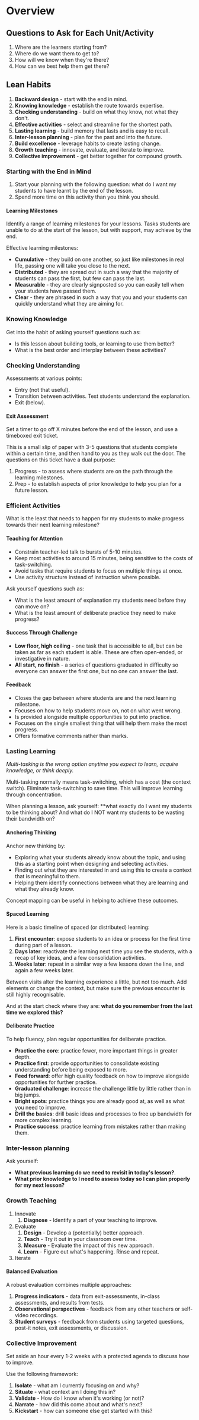 # Overview

## Questions to Ask for Each Unit/Activity

1. Where are the learners starting from?
2. Where do we want them to get to?
3. How will we know when they're there?
4. How can we best help them get there?

## Lean Habits

1. **Backward design** - start with the end in mind.
2. **Knowing knowledge** - establish the route towards expertise.
3. **Checking understanding** - build on what they know, not what they don't.
4. **Effective activities** - select and streamline for the shortest path.
5. **Lasting learning** - build memory that lasts and is easy to recall.
6. **Inter-lesson planning** - plan for the past and into the future.
7. **Build excellence** - leverage habits to create lasting change.
8. **Growth teaching** - innovate, evaluate, and iterate to improve.
9. **Collective improvement** - get better together for compound growth.

### Starting with the End in Mind

1. Start your planning with the following question: what do I want my students to have learnt by the end of the lesson.
2. Spend more time on this activity than you think you should.

#### Learning Milestones

Identify a range of learning milestones for your lessons.  Tasks students are unable to do at the start of the lesson, but with support, may achieve by the end.

Effective learning milestones:

- **Cumulative** - they build on one another, so just like milestones in real life, passing one will take you close to the next.
- **Distributed** - they are spread out in such a way that the majority of students can pass the first, but few can pass the last.
- **Measurable** - they are clearly signposted so you can easily tell when your students have passed them.
- **Clear** - they are phrased in such a way that you and your students can quickly understand what they are aiming for.

### Knowing Knowledge

Get into the habit of asking yourself questions such as:

- Is this lesson about building tools, or learning to use them better?
- What is the best order and interplay between these activities?

### Checking Understanding

Assessments at various points:

- Entry (not that useful).
- Transition between activities.  Test students understand the explanation.
- Exit (below).

#### Exit Assessment

Set a timer to go off X minutes before the end of the lesson, and use a timeboxed exit ticket.

This is a small slip of paper with 3-5 questions that students complete within a certain time, and then hand to you as they walk out the door.  The questions on this ticket have a dual purpose:

1. Progress - to assess where students are on the path through the learning milestones.
2. Prep - to establish aspects of prior knowledge to help you plan for a future lesson.

### Efficient Activities

What is the least that needs to happen for my students to make progress towards their next learning milestone?

#### Teaching for Attention

- Constrain teacher-led talk to bursts of 5-10 minutes.
- Keep most activities to around 15 minutes, being sensitive to the costs of task-switching.
- Avoid tasks that require students to focus on multiple things at once.
- Use activity structure instead of instruction where possible.

Ask yourself questions such as:

- What is the least amount of explanation my students need before they can move on?
- What is the least amount of deliberate practice they need to make progress?

#### Success Through Challenge

- **Low floor, high ceiling** - one task that is accessible to all, but can be taken as far as each student is able.  These are often open-ended, or investigative in nature.
- **All start, no finish** - a series of questions graduated in difficulty so everyone can answer the first one, but no one can answer the last.

#### Feedback

- Closes the gap between where students are and the next learning milestone.
- Focuses on how to help students move on, not on what went wrong.
- Is provided alongside multiple opportunities to put into practice.
- Focuses on the single smallest thing that will help them make the most progress.
- Offers formative comments rather than marks.

### Lasting Learning

*Multi-tasking is the wrong option anytime you expect to learn, acquire knowledge, or think deeply.*

Multi-tasking normally means task-switching, which has a cost (the context switch).  Eliminate task-switching to save time.  This will improve learning through concentration.

When planning a lesson, ask yourself: **what exactly do I want my students to be thinking about?  And what do I NOT want my students to be wasting their bandwidth on?

#### Anchoring Thinking

Anchor new thinking by:

- Exploring what your students already know about the topic, and using this as a starting point when designing and selecting activities.
- Finding out what they are interested in and using this to create a context that is meaningful to them.
- Helping them identify connections between what they are learning and what they already know.

Concept mapping can be useful in helping to achieve these outcomes.

#### Spaced Learning

Here is a basic timeline of spaced (or distributed) learning:

1. **First encounter**: expose students to an idea or process for the first time during part of a lesson.
2. **Days later**: reactivate the learning next time you see the students, with a recap of key ideas, and a few consolidation activities.
3. **Weeks later**: repeat in a similar way a few lessons down the line, and again a few weeks later.

Between visits alter the learning experience a little, but not too much.  Add elements or change the context, but make sure the previous encounter is still highly recognisable.

And at the start check where they are: **what do you remember from the last time we explored this?**

#### Deliberate Practice

To help fluency, plan regular opportunities for deliberate practice.

- **Practice the core**: practice fewer, more important things in greater depth.
- **Practice first**: provide opportunities to consolidate existing understanding before being exposed to more.
- **Feed forward**: offer high quality feedback on how to improve alongside opportunities for further practice.
- **Graduated challenge**: increase the challenge little by little rather than in big jumps.
- **Bright spots**: practice things you are already good at, as well as what you need to improve.
- **Drill the basics**: drill basic ideas and processes to free up bandwidth for more complex learning.
- **Practice success**: practice learning from mistakes rather than making them.

### Inter-lesson planning

Ask yourself:

- **What previous learning do we need to revisit in today's lesson?**.
- **What prior knowledge to I need to assess today so I can plan properly for my next lesson?**

### Growth Teaching

1. Innovate
    1. **Diagnose** - Identify a part of your teaching to improve.
2. Evaluate
    1. **Design** - Develop a (potentially) better approach.
    2. **Teach** - Try it out in your classroom over time.
    3. **Measure** - Evaluate the impact of this new approach.
    4. **Learn** - Figure out what's happening.  Rinse and repeat.
3. Iterate

#### Balanced Evaluation

A robust evaluation combines multiple approaches:

1. **Progress indicators** - data from exit-assessments, in-class assessments, and results from tests.
2. **Observational perspectives** - feedback from any other teachers or self-video recordings.
3. **Student surveys** - feedback from students using targeted questions, post-it notes, exit assessments, or discussion.

### Collective Improvement

Set aside an hour every 1-2 weeks with a protected agenda to discuss how to improve.

Use the following framework:

1. **Isolate** - what am I currently focusing on and why?
2. **Situate** - what context am I doing this in?
3. **Validate** - How do I know when it's working (or not)?
4. **Narrate** - how did this come about and what's next?
5. **Kickstart** - how can someone else get started with this?
